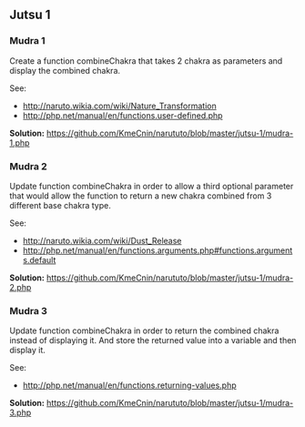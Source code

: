 ## Jutsu 1

### Mudra 1
Create a function combineChakra that takes 2 chakra as parameters and display the combined chakra.

See:
- http://naruto.wikia.com/wiki/Nature_Transformation
- http://php.net/manual/en/functions.user-defined.php
 
**Solution:** https://github.com/KmeCnin/narututo/blob/master/jutsu-1/mudra-1.php

### Mudra 2
Update function combineChakra in order to allow a third optional parameter that would allow the function to return a new chakra combined from 3 different base chakra type.

See:
- http://naruto.wikia.com/wiki/Dust_Release
- http://php.net/manual/en/functions.arguments.php#functions.arguments.default

**Solution:** https://github.com/KmeCnin/narututo/blob/master/jutsu-1/mudra-2.php

### Mudra 3
Update function combineChakra in order to return the combined chakra instead of displaying it. And store the returned value into a variable and then display it.

See:
- http://php.net/manual/en/functions.returning-values.php

**Solution:** https://github.com/KmeCnin/narututo/blob/master/jutsu-1/mudra-3.php
